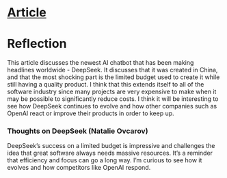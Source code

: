 # [Article](https://builtin.com/artificial-intelligence/what-deepseek-means-for-tech#:~:text=DeepSeek%20represents%20more%20than%20a,The%20implications%20are%20profound.)

# Reflection

This article discusses the newest AI chatbot that has been making headlines worldwide - DeepSeek. It discusses that it was created in China, and that the most shocking part is the limited budget used to create it while still having a quality product. I think that this extends itself to all of the software industry since many projects are very expensive to make when it may be possible to significantly reduce costs. I think it will be interesting to see how DeepSeek continues to evolve and how other companies such as OpenAI react or improve their products in order to keep up.

### Thoughts on DeepSeek  (Natalie Ovcarov)

DeepSeek’s success on a limited budget is impressive and challenges the idea that great software always needs massive resources. It’s a reminder that efficiency and focus can go a long way. I’m curious to see how it evolves and how competitors like OpenAI respond.
